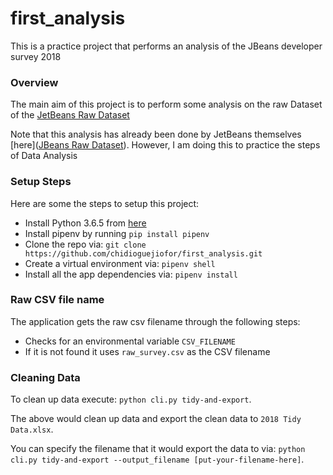 # first_analysis
This is a practice project that performs an analysis of the JBeans developer survey 2018


### Overview

The main aim of this project is to perform some analysis on the raw Dataset of the [JetBeans Raw Dataset](https://drive.google.com/drive/folders/1giaGOhJYWIXfZzy-zxmbrUIOB9Y_ROdu)

Note that this analysis has already been done by JetBeans themselves [here]([JBeans Raw Dataset](https://drive.google.com/drive/folders/1giaGOhJYWIXfZzy-zxmbrUIOB9Y_ROdu)).
However, I am doing this to practice the steps of Data Analysis

### Setup Steps
Here are some the steps to setup this project:
- Install Python 3.6.5 from [here](https://www.python.org/downloads/release/python-365/)
- Install pipenv by running `pip install pipenv`
- Clone the repo via: `git clone https://github.com/chidioguejiofor/first_analysis.git`
- Create a virtual environment via: `pipenv shell`
- Install all the app dependencies via: `pipenv install`

### Raw CSV file name

The application gets the raw csv filename through the following steps:
- Checks for an environmental variable `CSV_FILENAME`
- If it is not found it uses `raw_survey.csv`  as the CSV filename

### Cleaning Data

To clean up data execute: `python cli.py tidy-and-export`.

The above would clean up data and export the clean data to `2018 Tidy Data.xlsx`. 

You can specify the filename that it would export the data to via: `python cli.py tidy-and-export --output_filename [put-your-filename-here]`.

